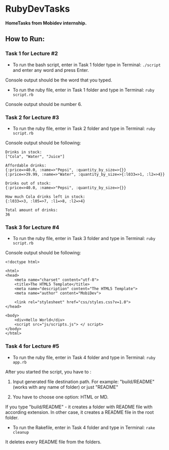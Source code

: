 # RubyDevTasks

**HomeTasks from Mobidev internship.**

## How to Run:

### Task 1 for Lecture #2

- To run the bash script, enter in Task 1 folder type in Terminal:
  `./script` and enter any word and press Enter.

Console output should be the word that you typed.

- To run the ruby file, enter in Task 1 folder and type in Terminal:
  `ruby script.rb`

Console output should be number 6.

### Task 2 for Lecture #3

- To run the ruby file, enter in Task 2 folder and type in Terminal:
  `ruby script.rb`

Console output should be following:

```
Drinks in stock:
["Cola", "Water", "Juice"]

Affordable drinks:
{:price=>40.0, :name=>"Pepsi", :quantity_by_size=>{}}
{:price=>39.99, :name=>"Water", :quantity_by_size=>{:l033=>1, :l2=>4}}

Drinks out of stock:
{:price=>40.0, :name=>"Pepsi", :quantity_by_size=>{}}

How much Cola drinks left in stock:
{:l033=>3, :l05=>7, :l1=>8, :l2=>4}

Total amount of drinks:
36
```

### Task 3 for Lecture #4

- To run the ruby file, enter in Task 3 folder and type in Terminal:
  `ruby script.rb`

Console output should be following:

```
<!doctype html>

<html>
<head>
	<meta name="charset" content="utf-8">
	<title>The HTML5 Template</title>
	<meta name="description" content="The HTML5 Template">
	<meta name="author" content="MobiDev">

	<link rel="stylesheet" href="css/styles.css?v=1.0">
</head>

<body>
	<div>Hello World</div>
	<script src="js/scripts.js"> </ script>
</body>
</html>
```

### Task 4 for Lecture #5

- To run the ruby file, enter in Task 4 folder and type in Terminal:
  `ruby app.rb`

After you started the script, you have to :

1. Input generated file destination path. For example: "build/README"(works with any name of folder) or just "README"

2. You have to choose one option: HTML or MD.

If you type "build/README" - it creates a folder with README file with according extension. In other case, it creates a README file in the root folder.

- To run the Rakefile, enter in Task 4 folder and type in Terminal:
  `rake cleanup`

It deletes every README file from the folders.

